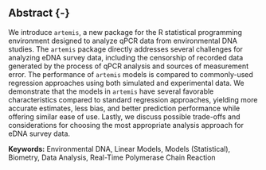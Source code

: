 ## Abstract {-}

We introduce `artemis`, a new package for the R statistical programming
environment designed to analyze qPCR data from environmental DNA
studies. The `artemis` package directly addresses several challenges
for analyzing eDNA survey data, including the censorship of recorded
data generated by the process of qPCR analysis and sources of
measurement error.  The performance of `artemis` models is
compared to commonly-used regression approaches using both simulated
and experimental data. We demonstrate that the models in `artemis` have several
favorable characteristics compared to standard regression approaches,
yielding more accurate estimates, less bias, and better prediction
performance while offering similar ease of use. Lastly, we discuss
possible trade-offs and considerations for choosing the most
appropriate analysis approach for eDNA survey data.

<!-- Help! Needs work! -->

**Keywords:** Environmental DNA, Linear Models, Models (Statistical),
Biometry, Data Analysis, Real-Time Polymerase Chain Reaction
